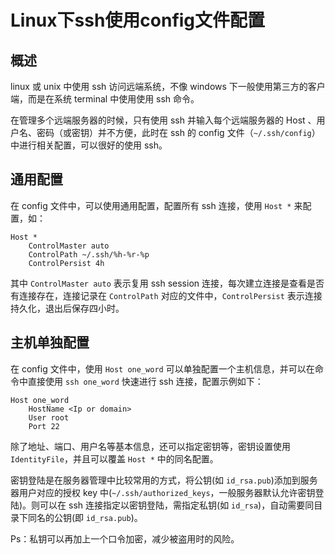 # Linux下ssh使用config文件配置

## 概述

linux 或 unix 中使用 ssh 访问远端系统，不像 windows 下一般使用第三方的客户端，而是在系统 terminal 中使用使用 ssh 命令。

在管理多个远端服务器的时候，只有使用 ssh 并输入每个远端服务器的 Host 、用户名、密码（或密钥）并不方便，此时在 ssh 的 config 文件（`~/.ssh/config`）中进行相关配置，可以很好的使用 ssh。


## 通用配置 

在 config 文件中，可以使用通用配置，配置所有 ssh 连接，使用 `Host *` 来配置，如：

```
Host *
    ControlMaster auto
    ControlPath ~/.ssh/%h-%r-%p
    ControlPersist 4h
``` 
其中 `ControlMaster auto` 表示复用 ssh session 连接，每次建立连接是查看是否有连接存在，连接记录在 `ControlPath` 对应的文件中，`ControlPersist` 表示连接持久化，退出后保存四小时。


## 主机单独配置

在 config 文件中，使用 `Host one_word` 可以单独配置一个主机信息，并可以在命令中直接使用 `ssh one_word` 快速进行 ssh 连接，配置示例如下：
```
Host one_word
    HostName <Ip or domain>
    User root
    Port 22
```
除了地址、端口、用户名等基本信息，还可以指定密钥等，密钥设置使用 `IdentityFile`，并且可以覆盖 `Host *` 中的同名配置。

密钥登陆是在服务器管理中比较常用的方式，将公钥(如 `id_rsa.pub`)添加到服务器用户对应的授权 key 中(`~/.ssh/authorized_keys`，一般服务器默认允许密钥登陆)。则可以在 ssh 连接指定以密钥登陆，需指定私钥(如 `id_rsa`)，自动需要同目录下同名的公钥(即 `id_rsa.pub`)。

Ps：私钥可以再加上一个口令加密，减少被盗用时的风险。

